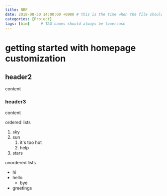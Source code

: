 ```yaml
---
title: NRF
date: 2018-08-30 14:00:00 +0900 # this is the time when the file should be shown to public
categories: [Project]
tags: [bim]     # TAG names should always be lowercase
---
```


# getting started with homepage customization



## header2
content

### header3
content

ordered lists
1. sky
2. sun
    1. it's too hot
    2. help
3. stars

unordered lists
- hi
- hello
    - bye
- greetings

